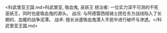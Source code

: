 <科武里亚王国.md>科武里亚, 吸血鬼, 巫妖王
统治者: 一位实力深不可测的不死巫妖王，同时也是吸血鬼的源头。
  战况: 与阿德雷西娅骑士团在东方战线陷入了长期的、血腥的战争泥潭。
  战术: 擅长派遣吸血鬼潜入平民中进行破坏与渗透。</科武里亚王国.md>